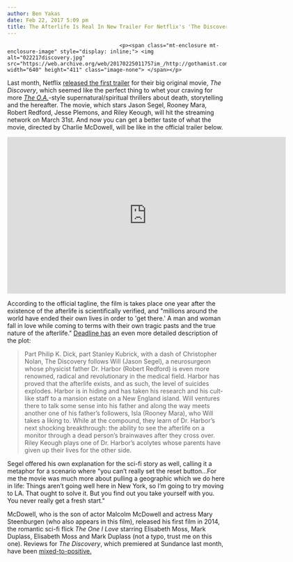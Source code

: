 ```yaml
---
author: Ben Yakas
date: Feb 22, 2017 5:09 pm
title: The Afterlife Is Real In New Trailer For Netflix's 'The Discovery'
---
```


	
										<p><span class="mt-enclosure mt-enclosure-image" style="display: inline;"> <img alt="022217discovery.jpg" src="https://web.archive.org/web/20170225011757im_/http://gothamist.com/attachments/byakas/022217discovery.jpg" width="640" height="411" class="image-none"> </span></p>

<p>Last month, Netflix <a href="https://web.archive.org/web/20170225011757/http://gothamist.com/2017/01/18/netflix_discovery_trailer.php">released the first trailer</a> for their big original movie, <em>The Discovery</em>, which seemed like the perfect thing to whet your craving for more <a href="https://web.archive.org/web/20170225011757/http://gothamist.com/tags/theoa"><em>The O.A.</em></a>-style supernatural/spiritual thrillers about death, storytelling and the hereafter. The movie, which stars Jason Segel, Rooney Mara, Robert Redford, Jesse Plemons, and Riley Keough, will hit the streaming network on March 31st. And now you can get a better taste of what the movie, directed by Charlie McDowell, will be like in the official trailer below.</p>

<p><iframe width="640" height="360" src="https://web.archive.org/web/20170225011757if_/https://www.youtube.com/embed/z9j6WcdU-ts" frameborder="0" allowfullscreen></iframe></p>

<p>According to the official tagline, the film is takes place one year after the existence of the afterlife is scientifically verified, and &quot;millions around the world have ended their own lives in order to &apos;get there.&apos; A man and woman fall in love while coming to terms with their own tragic pasts and the true nature of the afterlife.&quot; <a href="https://web.archive.org/web/20170225011757/http://deadline.com/2017/01/rooney-mara-jason-segel-the-discovery-charlie-mcdowell-sundance-video-1201891992/">Deadline has</a> an even more detailed description of the plot:</p>

<blockquote>Part Philip K. Dick, part Stanley Kubrick, with a dash of Christopher Nolan, The Discovery follows Will (Jason Segel), a neurosurgeon whose physicist father Dr. Harbor (Robert Redford) is even more renowned, radical and revolutionary in the medical field. Harbor has proved that the afterlife exists, and as such, the level of suicides explodes. Harbor is in hiding and has taken his research and his cult-like staff to a mansion estate on a New England island. Will ventures there to talk some sense into his father and along the way meets another one of his father&#x2019;s followers, Isla (Rooney Mara), who Will takes a liking to. While at the compound, they learn of Dr. Harbor&#x2019;s next shocking breakthrough: the ability to see the afterlife on a monitor through a dead person&#x2019;s brainwaves after they cross over. Riley Keough plays one of Dr. Harbor&#x2019;s acolytes whose parents have given up their lives for the other side.</blockquote>

<p>Segel offered his own explanation for the sci-fi story as well, calling it a metaphor for a scenario where &quot;you can&#x2019;t really set the reset button...For me the movie was much more about pulling a geographic which we do here in life: Things aren&#x2019;t going well here in New York, so I&#x2019;m going to try moving to LA. That ought to solve it. But you find out you take yourself with you. You never really get a fresh start.&quot;</p>

<p>McDowell, who is the son of actor Malcolm McDowell and actress Mary Steenburgen (who also appears in this film), released his first film in 2014, the romantic sci-fi flick <em>The One I Love</em> starring Elisabeth Moss, Mark Duplass, Elisabeth Moss and Mark Duplass (not a typo, trust me on this one). Reviews for <em>The Discovery</em>, which premiered at Sundance last month, have been <a href="https://web.archive.org/web/20170225011757/http://www.metacritic.com/movie/the-discovery/critic-reviews">mixed-to-positive.</a></p>					
										
									
				
